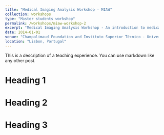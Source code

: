 ```yaml
---
title: "Medical Imaging Analysis Workshop - MIAW"
collection: workshops
type: "Master students workshop"
permalink: /workshops/miaw-workshop-2
excerpt: "Medical Imaging Analysis Workshop - An introduction to medical image analysis and processing."
date: 2014-01-01
venue: "Champalimaud Foundation and Instituto Superior Técnico - University of Lisbon"
location: "Lisbon, Portugal"
---
```


This is a description of a teaching experience. You can use markdown like any other post.

Heading 1
======

Heading 2
======

Heading 3
======